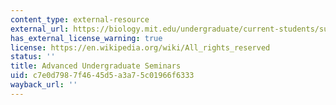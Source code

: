 ```yaml
---
content_type: external-resource
external_url: https://biology.mit.edu/undergraduate/current-students/subject-offerings/advanced-undergraduate-seminars/
has_external_license_warning: true
license: https://en.wikipedia.org/wiki/All_rights_reserved
status: ''
title: Advanced Undergraduate Seminars
uid: c7e0d798-7f46-45d5-a3a7-5c01966f6333
wayback_url: ''
---
```

